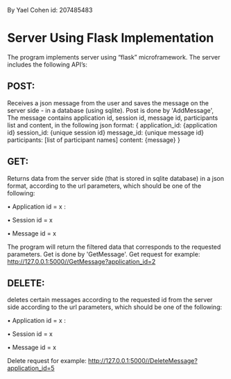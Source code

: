 By Yael Cohen
id: 207485483‏

# Server Using Flask Implementation

The program implements server using “flask” microframework.
The server includes the following API’s:

## POST:
Receives a json message from the user and saves the message on the server side - in a database (using sqlite). Post is done by 'AddMessage', The message contains application id, session id, message id, participants list and content, in the following json format: 
{
        application_id: {application id}
        session_id: {unique session id}
        message_id: {unique message id}
        participants: [list of participant names]
        content: {message}
} 
## GET:
Returns data from the server side (that is stored in sqlite database) in a json format, according to the url parameters, which should be one of the following: 

•	Application id = x : 

•	Session id = x

•	Message id = x

The program will return the filtered data that corresponds to the requested parameters. Get is done by 'GetMessage'.
Get request for example: http://127.0.0.1:5000//GetMessage?application_id=2

## DELETE:
deletes certain messages according to the requested id from the server side according to the url parameters, which should be one of the following: 

•	Application id = x : 

•	Session id = x

•	Message id = x

Delete request for example: http://127.0.0.1:5000//DeleteMessage?application_id=5

